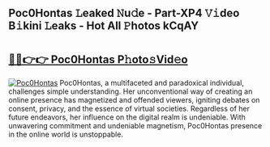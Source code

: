 ## Poc0Hontas 𝙻eaked 𝙽u𝚍e - Part-XP4 𝚅𝚒deo B𝚒kini 𝙻eaks - Hot All 𝙿hotos kCqAY

# <h2><a href="http://ld3w6r4.urlbe.top/?page=Poc0Hontas">🔗🔗👉👉 Poc0Hontas P𝚑oto𝚜Vid𝚎o</a></h2>

[![Poc0Hontas](https://i.imgur.com/eBuTRDB.gif)](http://ld3w6r4.urlbe.top/?page=Poc0Hontas)
Poc0Hontas, a multifaceted and paradoxical individual, challenges simple understanding. Her unconventional way of creating an online presence has magnetized and offended viewers, igniting debates on consent, privacy, and the essence of virtual societies. Regardless of her future endeavors, her influence on the digital realm is undeniable. With unwavering commitment and undeniable magnetism, Poc0Hontas presence in the online world is unstoppable.
